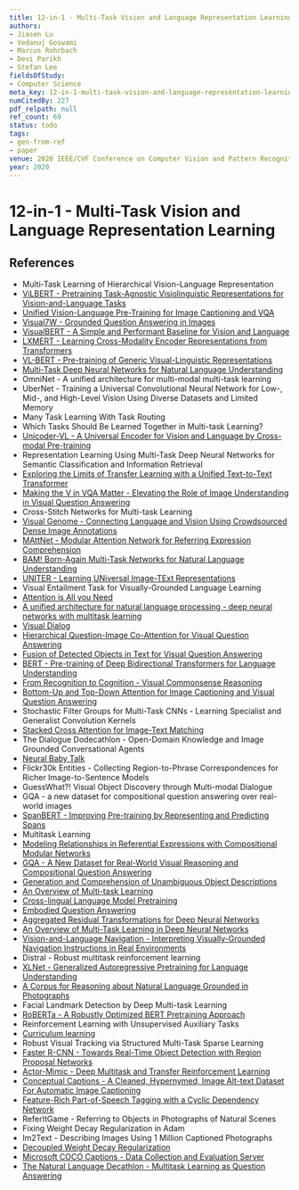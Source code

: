 ```yaml
---
title: 12-in-1 - Multi-Task Vision and Language Representation Learning
authors:
- Jiasen Lu
- Vedanuj Goswami
- Marcus Rohrbach
- Devi Parikh
- Stefan Lee
fieldsOfStudy:
- Computer Science
meta_key: 12-in-1-multi-task-vision-and-language-representation-learning
numCitedBy: 227
pdf_relpath: null
ref_count: 69
status: todo
tags:
- gen-from-ref
- paper
venue: 2020 IEEE/CVF Conference on Computer Vision and Pattern Recognition (CVPR)
year: 2020
---
```


# 12-in-1 - Multi-Task Vision and Language Representation Learning

## References

- Multi-Task Learning of Hierarchical Vision-Language Representation
- [ViLBERT - Pretraining Task-Agnostic Visiolinguistic Representations for Vision-and-Language Tasks](./vilbert-pretraining-task-agnostic-visiolinguistic-representations-for-vision-and-language-tasks.md)
- [Unified Vision-Language Pre-Training for Image Captioning and VQA](./unified-vision-language-pre-training-for-image-captioning-and-vqa.md)
- [Visual7W - Grounded Question Answering in Images](./visual7w-grounded-question-answering-in-images.md)
- [VisualBERT - A Simple and Performant Baseline for Vision and Language](./visualbert-a-simple-and-performant-baseline-for-vision-and-language.md)
- [LXMERT - Learning Cross-Modality Encoder Representations from Transformers](./lxmert-learning-cross-modality-encoder-representations-from-transformers.md)
- [VL-BERT - Pre-training of Generic Visual-Linguistic Representations](./vl-bert-pre-training-of-generic-visual-linguistic-representations.md)
- [Multi-Task Deep Neural Networks for Natural Language Understanding](./multi-task-deep-neural-networks-for-natural-language-understanding.md)
- OmniNet - A unified architecture for multi-modal multi-task learning
- UberNet - Training a Universal Convolutional Neural Network for Low-, Mid-, and High-Level Vision Using Diverse Datasets and Limited Memory
- Many Task Learning With Task Routing
- Which Tasks Should Be Learned Together in Multi-task Learning?
- [Unicoder-VL - A Universal Encoder for Vision and Language by Cross-modal Pre-training](./unicoder-vl-a-universal-encoder-for-vision-and-language-by-cross-modal-pre-training.md)
- Representation Learning Using Multi-Task Deep Neural Networks for Semantic Classification and Information Retrieval
- [Exploring the Limits of Transfer Learning with a Unified Text-to-Text Transformer](./exploring-the-limits-of-transfer-learning-with-a-unified-text-to-text-transformer.md)
- [Making the V in VQA Matter - Elevating the Role of Image Understanding in Visual Question Answering](./making-the-v-in-vqa-matter-elevating-the-role-of-image-understanding-in-visual-question-answering.md)
- Cross-Stitch Networks for Multi-task Learning
- [Visual Genome - Connecting Language and Vision Using Crowdsourced Dense Image Annotations](./visual-genome-connecting-language-and-vision-using-crowdsourced-dense-image-annotations.md)
- [MAttNet - Modular Attention Network for Referring Expression Comprehension](./mattnet-modular-attention-network-for-referring-expression-comprehension.md)
- [BAM! Born-Again Multi-Task Networks for Natural Language Understanding](./bam-born-again-multi-task-networks-for-natural-language-understanding.md)
- [UNITER - Learning UNiversal Image-TExt Representations](./uniter-learning-universal-image-text-representations.md)
- Visual Entailment Task for Visually-Grounded Language Learning
- [Attention is All you Need](./attention-is-all-you-need.md)
- [A unified architecture for natural language processing - deep neural networks with multitask learning](./a-unified-architecture-for-natural-language-processing-deep-neural-networks-with-multitask-learning.md)
- [Visual Dialog](./visual-dialog.md)
- [Hierarchical Question-Image Co-Attention for Visual Question Answering](./hierarchical-question-image-co-attention-for-visual-question-answering.md)
- [Fusion of Detected Objects in Text for Visual Question Answering](./fusion-of-detected-objects-in-text-for-visual-question-answering.md)
- [BERT - Pre-training of Deep Bidirectional Transformers for Language Understanding](./bert-pre-training-of-deep-bidirectional-transformers-for-language-understanding.md)
- [From Recognition to Cognition - Visual Commonsense Reasoning](./from-recognition-to-cognition-visual-commonsense-reasoning.md)
- [Bottom-Up and Top-Down Attention for Image Captioning and Visual Question Answering](./bottom-up-and-top-down-attention-for-image-captioning-and-visual-question-answering.md)
- Stochastic Filter Groups for Multi-Task CNNs - Learning Specialist and Generalist Convolution Kernels
- [Stacked Cross Attention for Image-Text Matching](./stacked-cross-attention-for-image-text-matching.md)
- The Dialogue Dodecathlon - Open-Domain Knowledge and Image Grounded Conversational Agents
- [Neural Baby Talk](./neural-baby-talk.md)
- Flickr30k Entities - Collecting Region-to-Phrase Correspondences for Richer Image-to-Sentence Models
- GuessWhat?! Visual Object Discovery through Multi-modal Dialogue
- GQA - a new dataset for compositional question answering over real-world images
- [SpanBERT - Improving Pre-training by Representing and Predicting Spans](./spanbert-improving-pre-training-by-representing-and-predicting-spans.md)
- Multitask Learning
- [Modeling Relationships in Referential Expressions with Compositional Modular Networks](./modeling-relationships-in-referential-expressions-with-compositional-modular-networks.md)
- [GQA - A New Dataset for Real-World Visual Reasoning and Compositional Question Answering](./gqa-a-new-dataset-for-real-world-visual-reasoning-and-compositional-question-answering.md)
- [Generation and Comprehension of Unambiguous Object Descriptions](./generation-and-comprehension-of-unambiguous-object-descriptions.md)
- [An Overview of Multi-task Learning](./an-overview-of-multi-task-learning.md)
- [Cross-lingual Language Model Pretraining](./cross-lingual-language-model-pretraining.md)
- [Embodied Question Answering](./embodied-question-answering.md)
- [Aggregated Residual Transformations for Deep Neural Networks](./aggregated-residual-transformations-for-deep-neural-networks.md)
- [An Overview of Multi-Task Learning in Deep Neural Networks](./an-overview-of-multi-task-learning-in-deep-neural-networks.md)
- [Vision-and-Language Navigation - Interpreting Visually-Grounded Navigation Instructions in Real Environments](./vision-and-language-navigation-interpreting-visually-grounded-navigation-instructions-in-real-environments.md)
- Distral - Robust multitask reinforcement learning
- [XLNet - Generalized Autoregressive Pretraining for Language Understanding](./xlnet-generalized-autoregressive-pretraining-for-language-understanding.md)
- [A Corpus for Reasoning about Natural Language Grounded in Photographs](./a-corpus-for-reasoning-about-natural-language-grounded-in-photographs.md)
- Facial Landmark Detection by Deep Multi-task Learning
- [RoBERTa - A Robustly Optimized BERT Pretraining Approach](./roberta-a-robustly-optimized-bert-pretraining-approach.md)
- Reinforcement Learning with Unsupervised Auxiliary Tasks
- [Curriculum learning](./curriculum-learning.md)
- Robust Visual Tracking via Structured Multi-Task Sparse Learning
- [Faster R-CNN - Towards Real-Time Object Detection with Region Proposal Networks](./faster-r-cnn-towards-real-time-object-detection-with-region-proposal-networks.md)
- [Actor-Mimic - Deep Multitask and Transfer Reinforcement Learning](./actor-mimic-deep-multitask-and-transfer-reinforcement-learning.md)
- [Conceptual Captions - A Cleaned, Hypernymed, Image Alt-text Dataset For Automatic Image Captioning](./conceptual-captions-a-cleaned-hypernymed-image-alt-text-dataset-for-automatic-image-captioning.md)
- [Feature-Rich Part-of-Speech Tagging with a Cyclic Dependency Network](./feature-rich-part-of-speech-tagging-with-a-cyclic-dependency-network.md)
- ReferItGame - Referring to Objects in Photographs of Natural Scenes
- Fixing Weight Decay Regularization in Adam
- Im2Text - Describing Images Using 1 Million Captioned Photographs
- [Decoupled Weight Decay Regularization](./decoupled-weight-decay-regularization.md)
- [Microsoft COCO Captions - Data Collection and Evaluation Server](./microsoft-coco-captions-data-collection-and-evaluation-server.md)
- [The Natural Language Decathlon - Multitask Learning as Question Answering](./the-natural-language-decathlon-multitask-learning-as-question-answering.md)
